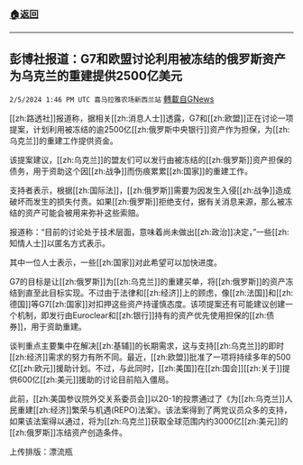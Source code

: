 ###  [:house:返回](README.md)
---


## 彭博社报道：G7和欧盟讨论利用被冻结的俄罗斯资产为乌克兰的重建提供2500亿美元
`2/5/2024 1:46 PM UTC 喜马拉雅农场新西兰站` [轉載自GNews](https://gnews.org/articles/2283160)

[[zh:路透社]]报道称，据相关[[zh:消息人士]]透露，G7和[[zh:欧盟]]正在讨论一项提案，计划利用被冻结的逾2500亿[[zh:俄罗斯中央银行]]资产作为担保，为[[zh:乌克兰]]的重建工作提供资金。

该提案建议，[[zh:乌克兰]]的盟友们可以发行由被冻结的[[zh:俄罗斯]]资产担保的债务，用于资助这个因[[zh:战争]]而伤痕累累[[zh:国家]]的重建工作。

支持者表示，根据[[zh:国际法]]，[[zh:俄罗斯]]需要为因发生入侵[[zh:战争]]造成破坏而发生的损失付责。如果[[zh:俄罗斯]]拒绝支付，据有关消息来源，那么被冻结的资产可能会被用来弥补这些索赔。

报道称：“目前的讨论处于技术层面，意味着尚未做出[[zh:政治]]决定，”一些[[zh:知情人士]]以匿名方式表示。

其中一位人士表示，一些[[zh:国家]]对此希望可以加快进度。

G7的目标是让[[zh:俄罗斯]]为[[zh:乌克兰]]的重建买单，将[[zh:俄罗斯]]的资产冻结到直至此目标实现。不过由于法律和[[zh:经济]]上的顾虑，像[[zh:法国]]和[[zh:德国]]等G7[[zh:国家]]对扣押这些资产持谨慎态度。该项提案还有可能建议创建一个机制，即发行由Euroclear和[[zh:银行]]持有的资产优先使用担保的[[zh:债券]]，用于资助重建。

谈判重点主要集中在解决[[zh:基辅]]的长期需求，这与支持[[zh:乌克兰]]的即时[[zh:经济]]需求的努力有所不同。最近，[[zh:欧盟]]批准了一项将持续多年的500亿[[zh:欧元]]援助计划。不过，与此同时，[[zh:美国]]在[[zh:国会]][[zh:关于]]提供600亿[[zh:美元]]援助的讨论目前陷入僵局。

此前，[[zh:美国参议院外交关系委员会]]以20-1的投票通过了《为[[zh:乌克兰]]人民重建[[zh:经济]]繁荣与机遇(REPO)法案》。该法案得到了两党议员众多的支持，如果该法案得以通过，将为[[zh:乌克兰]]获取全球范围内约3000亿[[zh:美元]]的[[zh:俄罗斯]]冻结资产创造条件。

上传排版：漂流瓶
